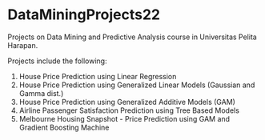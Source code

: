 # DataMiningProjects22
Projects on Data Mining and Predictive Analysis course in Universitas Pelita Harapan.

Projects include the following:
1. House Price Prediction using Linear Regression
2. House Price Prediction using Generalized Linear Models (Gaussian and Gamma dist.)
3. House Price Prediction using Generalized Additive Models (GAM)
4. Airline Passenger Satisfaction Prediction using Tree Based Models
5. Melbourne Housing Snapshot - Price Prediction using GAM and Gradient Boosting Machine
